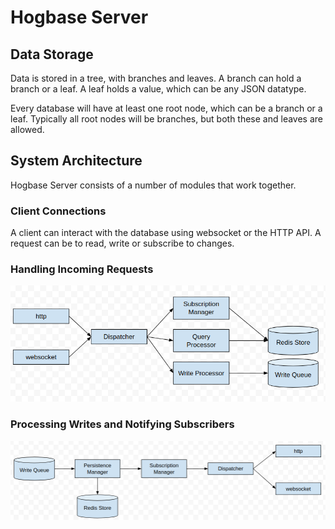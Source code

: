 # Hogbase Server

## Data Storage
Data is stored in a tree, with branches and leaves.
A branch can hold a branch or a leaf. A leaf holds a value, which can be any JSON datatype.

Every database will have at least one root node, which can be a branch or a leaf.
Typically all root nodes will be branches, but both these and leaves are allowed.

## System Architecture

Hogbase Server consists of a number of modules that work together.

### Client Connections

A client can interact with the database using websocket or the HTTP API.
A request can be to read, write or subscribe to changes.

### Handling Incoming Requests
![Incoming Requests](hogbase-incoming-requests.png)

### Processing Writes and Notifying Subscribers
![Processing Writes](hogbase-processing-writes.png)
